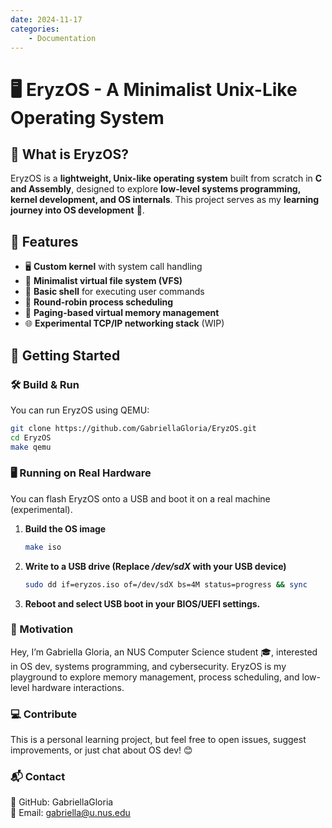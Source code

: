 ```yaml
---
date: 2024-11-17
categories:
    - Documentation
---
```

# 🖥️ EryzOS - A Minimalist Unix-Like Operating System  

<!-- ![EryzOS](https://your-image-link.com)   -->

## 🌟 What is EryzOS?  
EryzOS is a **lightweight, Unix-like operating system** built from scratch in **C and Assembly**, designed to explore **low-level systems programming, kernel development, and OS internals**. This project serves as my **learning journey into OS development** 🚀.  

## 🔧 Features  
- 🖥 **Custom kernel** with system call handling  
- 📂 **Minimalist virtual file system (VFS)**  
- 📝 **Basic shell** for executing user commands  
- 🔄 **Round-robin process scheduling**  
- 🧠 **Paging-based virtual memory management**  
- 🌐 **Experimental TCP/IP networking stack** (WIP)  

## 🚀 Getting Started  

### 🛠️ Build & Run  
You can run EryzOS using QEMU:  
```bash
git clone https://github.com/GabriellaGloria/EryzOS.git
cd EryzOS
make qemu
```

### 🖥 Running on Real Hardware  
You can flash EryzOS onto a USB and boot it on a real machine (experimental).  

1. **Build the OS image**  
   ```bash
   make iso
   ```
2. **Write to a USB drive (Replace ***/dev/sdX*** with your USB device)**
    ```bash
    sudo dd if=eryzos.iso of=/dev/sdX bs=4M status=progress && sync
    ```
3. **Reboot and select USB boot in your BIOS/UEFI settings.**

### 📖 Motivation
Hey, I’m Gabriella Gloria, an NUS Computer Science student 🎓, interested in OS dev, systems programming, and cybersecurity. EryzOS is my playground to explore memory management, process scheduling, and low-level hardware interactions.

### 💻 Contribute
This is a personal learning project, but feel free to open issues, suggest improvements, or just chat about OS dev! 😊

### 📬 Contact
🐙 GitHub: GabriellaGloria<br>
📧 Email: <a href="mailto:gabriella@u.nus.edu">gabriella@u.nus.edu</a>


